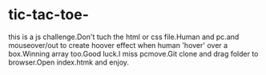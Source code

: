 # tic-tac-toe-
this is a js challenge.Don't tuch the html or css file.Human and pc.and mouseover/out to create hoover effect when human 'hover' over a box.Winning array too.Good luck.I miss pcmove.Git clone and drag folder to browser.Open index.htmk and enjoy.
